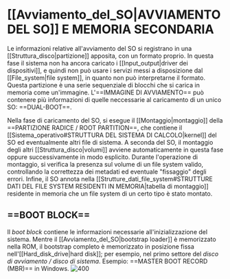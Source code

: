 # [[Avviamento_del_SO|AVVIAMENTO DEL SO]] E MEMORIA SECONDARIA
Le informazioni relative all'avviamento del SO si registrano in una [[Struttura_disco|partizione]] apposita, con un formato proprio. In questa fase il sistema non ha ancora caricato i [[Input_output|driver dei dispositivi]], e quindi non può usare i servizi messi a disposizione dal [[File_system|file system]], in quanto non può interpretarne il formato. Questa partizione è una serie sequenziale di blocchi che si carica in memoria come un'immagine. L'==IMMAGINE DI AVVIAMENTO== può contenere più informazioni di quelle neccessarie al caricamento di un unico SO: ==DUAL-BOOT==.

Nella fase di caricamento del SO, si esegue il [[Montaggio|montaggio]] della ==PARTIZIONE RADICE / ROOT PARTITION==, che contiene il [[Sistema_operativo#STRUTTURA DEL SISTEMA DI CALCOLO|kernel]] del SO ed eventualmente altri file di sistema. A seconda del SO, il montaggio degli altri [[Struttura_disco|volumi]] avviene automaticamente in questa fase oppure successivamente in modo esplicito.
Durante l'operazione di montaggio, si verifica la presenza sul volume di un file system valido, controllando la correttezza dei metadati ed eventuale "fissaggio" degli errori. Infine, il SO annota nella [[Strutture_dati_file_system#STRUTTURE DATI DEL FILE SYSTEM RESIDENTI IN MEMORIA|tabella di montaggio]] residente in memoria che un file system di un certo tipo è stato montato.

## ==BOOT BLOCK==
Il _boot block_ contiene le informazioni necessarie all'inizializzazione del sistema. Mentre il [[Avviamento_del_SO|bootstrap loader]] è memorizzato nella ROM, il bootstrap completo è memorizzato in posizione fissa nell'[[Hard_disk_drive|hard disk]]; per esempio, nel primo settore del _disco di avviamento / disco di sistema_.
Esempio: ==MASTER BOOT RECORD (MBR)== in Windows.
![400](mbr.png)